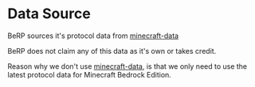 # Data Source

BeRP sources it's protocol data from [minecraft-data](https://github.com/PrismarineJS/minecraft-data)

BeRP does not claim any of this data as it's own or takes credit.

Reason why we don't use [minecraft-data](https://www.npmjs.com/package/minecraft-data), is that we only need to use the latest protocol data for Minecraft Bedrock Edition.